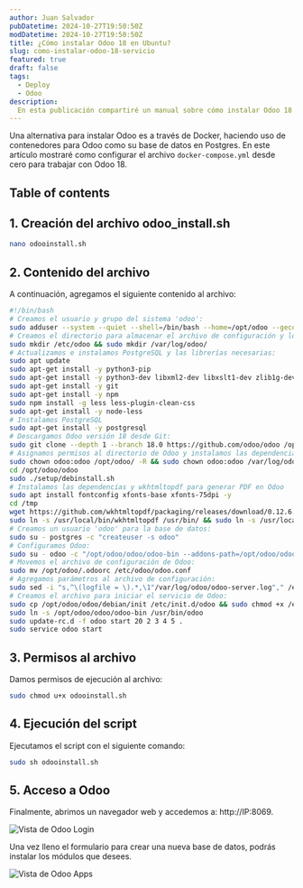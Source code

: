 ```yaml
---
author: Juan Salvador
pubDatetime: 2024-10-27T19:50:50Z
modDatetime: 2024-10-27T19:50:50Z
title: ¿Cómo instalar Odoo 18 en Ubuntu?
slug: como-instalar-odoo-18-servicio
featured: true
draft: false
tags:
  - Deploy
  - Odoo
description:
  En esta publicación compartiré un manual sobre cómo instalar Odoo 18 Community en Ubuntu. Utilizaremos un script que automatiza los pasos necesarios para la instalación.
---
```


Una alternativa para instalar Odoo es a través de Docker, haciendo uso de contenedores para Odoo como su base de datos en Postgres. En este artículo mostraré como configurar el archivo ```docker-compose.yml``` desde cero para trabajar con Odoo 18. 

## Table of contents

## 1. Creación del archivo odoo_install.sh

```bash
nano odooinstall.sh
```

## 2. Contenido del archivo

A continuación, agregamos el siguiente contenido al archivo:

```bash
#!/bin/bash
# Creamos el usuario y grupo del sistema 'odoo':
sudo adduser --system --quiet --shell=/bin/bash --home=/opt/odoo --gecos 'odoo' --group odoo
# Creamos el directorio para almacenar el archivo de configuración y los logs de Odoo:
sudo mkdir /etc/odoo && sudo mkdir /var/log/odoo/
# Actualizamos e instalamos PostgreSQL y las librerías necesarias:
sudo apt update
sudo apt-get install -y python3-pip
sudo apt-get install -y python3-dev libxml2-dev libxslt1-dev zlib1g-dev libsasl2-dev libldap2-dev build-essential libssl-dev libffi-dev libmysqlclient-dev libjpeg-dev libpq-dev libjpeg8-dev liblcms2-dev libblas-dev libatlas-base-dev
sudo apt-get install -y git
sudo apt-get install -y npm
sudo npm install -g less less-plugin-clean-css
sudo apt-get install -y node-less
# Instalamos PostgreSQL
sudo apt-get install -y postgresql
# Descargamos Odoo versión 18 desde Git:
sudo git clone --depth 1 --branch 18.0 https://github.com/odoo/odoo /opt/odoo/odoo
# Asignamos permisos al directorio de Odoo y instalamos las dependencias de Python 3:
sudo chown odoo:odoo /opt/odoo/ -R && sudo chown odoo:odoo /var/log/odoo/ -R
cd /opt/odoo/odoo
sudo ./setup/debinstall.sh
# Instalamos las dependencias y wkhtmltopdf para generar PDF en Odoo
sudo apt install fontconfig xfonts-base xfonts-75dpi -y
cd /tmp
wget https://github.com/wkhtmltopdf/packaging/releases/download/0.12.6.1-2/wkhtmltox_0.12.6.1-2.jammy_amd64.deb && sudo dpkg -i wkhtmltox_0.12.6.1-2.jammy_amd64.deb
sudo ln -s /usr/local/bin/wkhtmltopdf /usr/bin/ && sudo ln -s /usr/local/bin/wkhtmltoimage /usr/bin/
# Creamos un usuario 'odoo' para la base de datos:
sudo su - postgres -c "createuser -s odoo"
# Configuramos Odoo:
sudo su - odoo -c "/opt/odoo/odoo/odoo-bin --addons-path=/opt/odoo/odoo/addons -s --stop-after-init"
# Movemos el archivo de configuración de Odoo:
sudo mv /opt/odoo/.odoorc /etc/odoo/odoo.conf
# Agregamos parámetros al archivo de configuración:
sudo sed -i "s,^\(logfile = \).*,\1"/var/log/odoo/odoo-server.log"," /etc/odoo/odoo.conf
# Creamos el archivo para iniciar el servicio de Odoo:
sudo cp /opt/odoo/odoo/debian/init /etc/init.d/odoo && sudo chmod +x /etc/init.d/odoo
sudo ln -s /opt/odoo/odoo/odoo-bin /usr/bin/odoo
sudo update-rc.d -f odoo start 20 2 3 4 5 .
sudo service odoo start
```

## 3. Permisos al archivo

Damos permisos de ejecución al archivo:

```bash
sudo chmod u+x odooinstall.sh
```

## 4. Ejecución del script

Ejecutamos el script con el siguiente comando:

```bash
sudo sh odooinstall.sh
```

## 5. Acceso a Odoo

Finalmente, abrimos un navegador web y accedemos a: http://IP:8069.

![Vista de Odoo Login](/blog/post-7/odoo-18-login.webp)

Una vez lleno el formulario para crear una nueva base de datos, podrás instalar los módulos que desees.

![Vista de Odoo Apps](/blog/post-7/odoo-apps-18.webp)